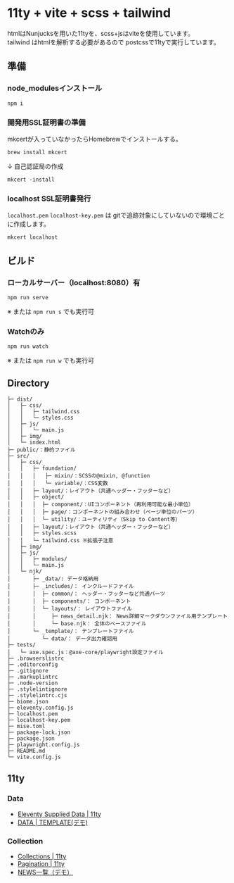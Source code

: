 # 11ty + vite + scss + tailwind
htmlはNunjucksを用いた11tyを、scss+jsはviteを使用しています。  
tailwind はhtmlを解析する必要があるので postcssで11tyで実行しています。  

## 準備
### node_modulesインストール
```
npm i
```
### 開発用SSL証明書の準備
mkcertが入っていなかったらHomebrewでインストールする。
```
brew install mkcert
```
↓ 自己認証局の作成
```
mkcert -install
```
### localhost SSL証明書発行
`localhost.pem` `localhost-key.pem` は gitで追跡対象にしていないので環境ごとに作成します。
```
mkcert localhost
```
## ビルド
### ローカルサーバー（localhost:8080）有
```
npm run serve
```
※ または `npm run s` でも実行可

### Watchのみ
```
npm run watch
```
※ または `npm run w` でも実行可




## Directory
```
├─ dist/
│   ├─ css/
│   │   ├─ tailwind.css
│   │   └─ styles.css
│   ├─ js/
│   │   └─ main.js
│   ├─ img/
│   └─ index.html
├─ public/：静的ファイル
├─ src/
│   ├─ css/
│   │   ├─ foundation/
│   │   │   ├─ mixin/：SCSSの@mixin, @function
│   │   │   └─ variable/：CSS変数
│   │   ├─ layout/：レイアウト（共通ヘッダー・フッターなど）
│   │   ├─ object/
│   │   │  ├─ component/：UIコンポーネント（再利用可能な最小単位）
│   │   │  ├─ page/：コンポーネントの組み合わせ（ページ単位のパーツ）
│   │   │  └─ utility/：ユーティリティ（Skip to Content等）
│   │   ├─ layout/：レイアウト（共通ヘッダー・フッターなど）
│   │   ├─ styles.scss
│   │   └─ tailwind.css ※拡張子注意
│   ├─ img/
│   ├─ js/
│   │   ├─ modules/
│   │   └─ main.js
│   └─ njk/
│       ├─ _data/: データ格納用
│       ├─ _includes/： インクルードファイル
│       │  ├─ common/： ヘッダー・フッターなど共通パーツ
│       │  ├─ components/： コンポーネント
│       │  └─ layouts/： レイアウトファイル
│       │     ├─ news_detail.njk： News詳細マークダウンファイル用テンプレート
│       │     └─ base.njk： 全体のベースファイル
│       └─ _template/： テンプレートファイル
│          └─ data/： データ出力確認用
├─ tests/
│   └─ axe.spec.js：@axe-core/playwright設定ファイル
├─ .browserslistrc
├─ .editorconfig
├─ .gitignore
├─ .markuplintrc
├─ .node-version
├─ .stylelintignore
├─ .stylelintrc.cjs
├─ biome.json
├─ eleventy.config.js
├─ localhost.pem
├─ localhost-key.pem
├─ mise.toml
├─ package-lock.json
├─ package.json
├─ playwright.config.js
├─ README.md
└─ vite.config.js
```
## 11ty

### Data
- [Eleventy Supplied Data | 11ty](https://www.11ty.dev/docs/data-eleventy-supplied/)
- [DATA | TEMPLATE(デモ)](https://localhost:8080/_template/data/)

### Collection
- [Collections | 11ty](https://www.11ty.dev/docs/collections/)
- [Pagination | 11ty](https://www.11ty.dev/docs/pagination/)
- [NEWS一覧（デモ）](https://localhost:8080/news/)